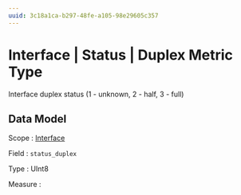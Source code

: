 ```yaml
---
uuid: 3c18a1ca-b297-48fe-a105-98e29605c357
---
```

# Interface | Status | Duplex Metric Type

Interface duplex status (1 - unknown, 2 - half, 3 - full)

## Data Model

Scope
: [Interface](../../../scopes/interface.md)

Field
: `status_duplex`

Type
: UInt8

Measure
: ` `
